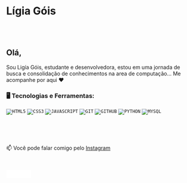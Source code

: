 

<div dsplay="inline-block">
 
 <h1 align="left">Lígia Góis</h1>
</div>

</br>
</br>

## Olá,

Sou Ligía Góis, estudante e desenvolvedora, estou em uma jornada de busca e consolidação de conhecimentos na area de computação...
Me acompanhe por aqui  ❤


### 🖥️ Tecnologias e Ferramentas: 
<code><img width="40px" src="https://cdn.jsdelivr.net/gh/devicons/devicon/icons/html5/html5-original-wordmark.svg" title = "HTML5"/></code>
<code><img width="40px" src="https://cdn.jsdelivr.net/gh/devicons/devicon/icons/css3/css3-original-wordmark.svg" title = "CSS3"/></code>
<code><img width="40px" src="https://cdn.jsdelivr.net/gh/devicons/devicon/icons/javascript/javascript-original.svg" title = "JAVASCRIPT"/></code>
<code><img width="40px" src="https://cdn.jsdelivr.net/gh/devicons/devicon/icons/git/git-original.svg" title = "GIT"/></code>
<code><img width="40px" src="https://cdn.jsdelivr.net/gh/devicons/devicon/icons/github/github-original.svg" title = "GITHUB"/></code>
<code><img width="40px" src="https://cdn.jsdelivr.net/gh/devicons/devicon/icons/python/python-original.svg" title = "PYTHON"/></code>
<code><img width="40px" src="https://cdn.jsdelivr.net/gh/devicons/devicon/icons/mysql/mysql-original.svg" title = "MYSQL"/></code>


</br>
</br>



</br>

📫 Você pode falar comigo pelo [Instagram](https://www.instagram.com/ligiagois_)

</br>

<a href="https://www.instagram.com/ligiagois_" target="_blank"><img align="left" alt="Instagram" width="22px" src="https://github.com/Aakarsh-B/trying-repos/blob/master/insta.svg" />
<a href="https://twitter.com/ligiagois" target="_blank"><img align="left" alt="Twitter" width="22px" src="https://github.com/Aakarsh-B/trying-repos/blob/master/twitter.svg" />
<a href="https://www.linkedin.com/in/lígia-rachel-320632196" target="_blank"><img align="left" alt="LinkedIn" width="22px" src="https://github.com/Aakarsh-B/trying-repos/blob/master/linkedin.svg" />
